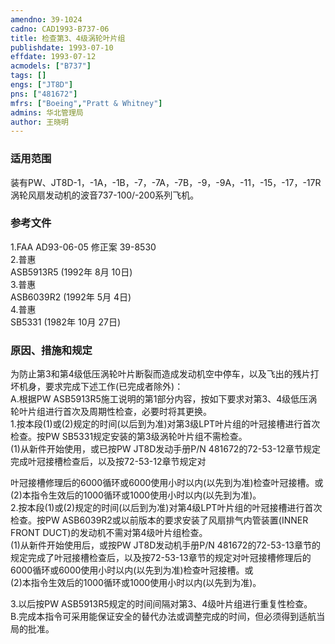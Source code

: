 ```yaml
---
amendno: 39-1024  
cadno: CAD1993-B737-06  
title: 检查第3、4级涡轮叶片组  
publishdate: 1993-07-10  
effdate: 1993-07-12  
acmodels: ["B737"]  
tags: []  
engs: ["JT8D"]  
pns: ["481672"]  
mfrs: ["Boeing","Pratt & Whitney"]  
admins: 华北管理局  
author: 王晓明  
---
```

  
### 适用范围  
装有PW、JT8D-1，-1A，-1B，-7，-7A，-7B，-9，-9A，-11，-15，-17，-17R涡轮风扇发动机的波音737-100/-200系列飞机。  
  
<!--more-->  
### 参考文件  
  1.FAA AD93-06-05 修正案 39-8530  
  2.普惠  
ASB5913R5 (1992年 8月 10日)  
  3.普惠  
ASB6039R2 (1992年 5月 4日)  
  4.普惠  
SB5331 (1982年 10月 27日)  
  
### 原因、措施和规定  

  为防止第3和第4级低压涡轮叶片断裂而造成发动机空中停车，以及飞出的残片打坏机身，要求完成下述工作(已完成者除外)：  
  A.根据PW ASB5913R5施工说明的第1部分内容，按如下要求对第3、4级低压涡轮叶片组进行首次及周期性检查，必要时将其更换。  
 1.按本段(1)或(2)规定的时间(以后到为准)对第3级LPT叶片组的叶冠接槽进行首次检查。按PW SB5331规定安装的第3级涡轮叶片组不需检查。  
  (1)从新件开始使用，或已按PW JT8D发动手册P/N 481672的72-53-12章节规定完成叶冠接槽检查后，以及按72-53-12章节规定对  
  
叶冠接槽修理后的6000循环或6000使用小时以内(以先到为准)检查叶冠接槽。或  
  (2)本指令生效后的1000循环或1000使用小时以内(以先到为准)。  
 2.按本段(1)或(2)规定的时间(以后到为准)对第4级LPT叶片组的叶冠接槽进行首次检查。按PW ASB6039R2或以前版本的要求安装了风扇排气内管装置(INNER FRONT DUCT)的发动机不需对第4级叶片组检查。  
  (1)从新件开始使用后，或按PW JT8D发动机手册P/N 481672的72-53-13章节的规定完成了叶冠接槽检查后，以及按72-53-13章节的规定对叶冠接槽修理后的6000循环或6000使用小时以内(以先到为准)检查叶冠接槽。或  
  (2)本指令生效后的1000循环或1000使用小时以内(以先到为准)。  
  
  3.以后按PW ASB5913R5规定的时间间隔对第3、4级叶片组进行重复性检查。  
  B.完成本指令可采用能保证安全的替代办法或调整完成的时间，但必须得到适航当局的批准。  
